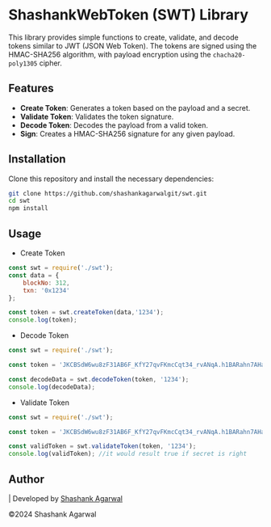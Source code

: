 # ShashankWebToken (SWT) Library

This library provides simple functions to create, validate, and decode tokens similar to JWT (JSON Web Token). The tokens are signed using the HMAC-SHA256 algorithm, with payload encryption using the `chacha20-poly1305` cipher.

## Features

- **Create Token**: Generates a token based on the payload and a secret.
- **Validate Token**: Validates the token signature.
- **Decode Token**: Decodes the payload from a valid token.
- **Sign**: Creates a HMAC-SHA256 signature for any given payload.

## Installation

Clone this repository and install the necessary dependencies:

```bash
git clone https://github.com/shashankagarwalgit/swt.git
cd swt
npm install
```

## Usage

- Create Token
```javascript
const swt = require('./swt');
const data = {
    blockNo: 312,
    txn: '0x1234'
};

const token = swt.createToken(data,'1234');
console.log(token);

```

- Decode Token

``` javascript
const swt = require('./swt');

const token = 'JKCBSdW6wu8zF31AB6F_KfY27qvFKmcCqt34_rvANqA.h1BARahn7AHa-4KF0yqQWCjmLZQkFFJlzGnSzLst.3XYQzmk6qXvuUcI3GfKLvOYtm4Hfv8yn9d1DGyg0IDI';

const decodeData = swt.decodeToken(token, '1234');
console.log(decodeData);

```
- Validate Token

``` javascript
const swt = require('./swt');

const token = 'JKCBSdW6wu8zF31AB6F_KfY27qvFKmcCqt34_rvANqA.h1BARahn7AHa-4KF0yqQWCjmLZQkFFJlzGnSzLst.3XYQzmk6qXvuUcI3GfKLvOYtm4Hfv8yn9d1DGyg0IDI';

const validToken = swt.validateToken(token, '1234');
console.log(validToken); //it would result true if secret is right

```
## Author

| Developed by <a href="https://github.com/shashankagarwalgit"> Shashank Agarwal</a>

©2024 Shashank Agarwal

